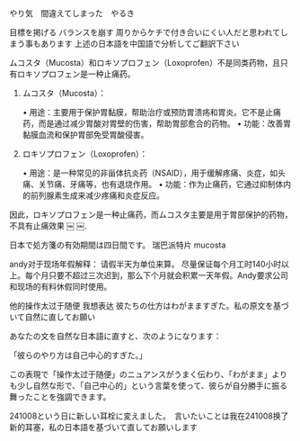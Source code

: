 やり気　間違えてしまった　やるき

目標を掲げる
バランスを崩す
周りからケチで付き合いにくい人だと思われてしまう事もあります
上述の日本語を中国語で分析してご翻訳下さい


ムコスタ（Mucosta）和ロキソプロフェン（Loxoprofen）不是同类药物，且只有ロキソプロフェン是一种止痛药。

1. ムコスタ（Mucosta）：

	•	用途：主要用于保护胃黏膜，帮助治疗或预防胃溃疡和胃炎。它不是止痛药，而是通过减少胃酸对胃壁的伤害，帮助胃部愈合的药物。
	•	功能：改善胃黏膜血流和保护胃部免受胃酸侵害。

2. ロキソプロフェン（Loxoprofen）：

	•	用途：是一种常见的非甾体抗炎药（NSAID），用于缓解疼痛、炎症，如头痛、关节痛、牙痛等，也有退烧作用。
	•	功能：作为止痛药，它通过抑制体内的前列腺素生成来减少疼痛和炎症反应。

因此，ロキソプロフェン是一种止痛药，而ムコスタ主要是用于胃部保护的药物，不具有止痛效果 ￼ ￼.

日本で処方箋の有効期間は四日間です。
瑞巴派特片 mucosta

andy对于现场年假解释：
请假半天为单位来算。 尽量保证每个月工时140小时以上。每个月只要不超过三次迟到，那么下个月就会积累一天年假。Andy要求公司和现场的有料休假同时使用。



他的操作太过于随便 我想表达 彼たちの仕方はわがまますぎた。私の原文を基づいて自然に直してお願い

あなたの文を自然な日本語に直すと、次のようになります：

「彼らのやり方は自己中心的すぎた。」

この表現で「操作太过于随便」のニュアンスがうまく伝わり、「わがまま」よりも少し自然な形で、「自己中心的」という言葉を使って、彼らが自分勝手に振る舞ったことを強調できます。

241008という日に新しい耳栓に変えました。　言いたいことは我在241008换了新的耳塞，私の日本語を基づいて直してお願いします
